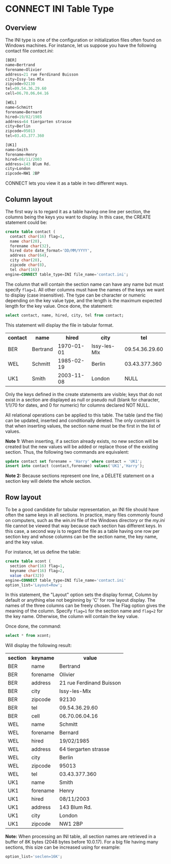 # CONNECT INI Table Type

## Overview

The INI type is one of the configuration or initialization files often found on
Windows machines. For instance, let us suppose you have the following contact
file <em>contact.ini</em>:

```sql
[BER]
name=Bertrand
forename=Olivier
address=21 rue Ferdinand Buisson
city=Issy-les-Mlx
zipcode=92130
tel=09.54.36.29.60
cell=06.70.06.04.16

[WEL]
name=Schmitt
forename=Bernard
hired=19/02/1985
address=64 tiergarten strasse
city=Berlin
zipcode=95013
tel=03.43.377.360

[UK1]
name=Smith
forename=Henry
hired=08/11/2003
address=143 Blum Rd.
city=London
zipcode=NW1 2BP
```

CONNECT lets you view it as a table in two different ways.

## Column layout

The first way is to regard it as a table having one line per section, the
columns being the keys you want to display. In this case, the CREATE statement
could be:

```sql
create table contact (
  contact char(16) flag=1,
  name char(20),
  forename char(32),
  hired date date_format='DD/MM/YYYY',
  address char(64),
  city char(20),
  zipcode char(8),
  tel char(16))
engine=CONNECT table_type=INI file_name='contact.ini';
```

The column that will contain the section name can have any name but must
specify `flag=1`. All other columns must have the names of the keys we want to
display (case insensitive). The type can be character or numeric depending on
the key value type, and the length is the maximum expected length for the key
value. Once done, the statement:

```sql
select contact, name, hired, city, tel from contact;
```

This statement will display the file in tabular format.

<table><tbody><tr><th>contact</th><th>name</th><th>hired</th><th>city</th><th>tel</th></tr>
<tr><td>BER</td><td>Bertrand</td><td>1970-01-01</td><td>Issy-les-Mlx</td><td>09.54.36.29.60</td></tr>
<tr><td>WEL</td><td>Schmitt</td><td>1985-02-19</td><td>Berlin</td><td>03.43.377.360</td></tr>
<tr><td>UK1</td><td>Smith</td><td>2003-11-08</td><td>London</td><td>NULL</td></tr>
</tbody></table>

Only the keys defined in the create statements are visible; keys that do not
exist in a section are displayed as null or pseudo null (blank for character,
1/1/70 for dates, and 0 for numeric) for columns declared NOT NULL.

All relational operations can be applied to this table. The table (and the
file) can be updated, inserted and conditionally deleted. The only constraint
is that when inserting values, the section name must be the first in the list
of values.

<strong>Note 1:</strong> When inserting, if a section already exists, no new section will be
created but the new values will be added or replace those of the existing
section. Thus, the following two commands are equivalent:

```sql
update contact set forename = 'Harry' where contact = 'UK1';
insert into contact (contact,forename) values('UK1','Harry');
```

<strong>Note 2:</strong> Because sections represent one line, a DELETE statement on a
section key will delete the whole section.

## Row layout

To be a good candidate for tabular representation, an INI file should have
often the same keys in all sections. In practice, many files commonly found on
computers, such as the <em>win.ini</em> file of the Windows directory or the
 <em>my.ini</em> file cannot be viewed that way because each section has different
keys. In this case, a second way is to regard the file as a table having one
row per section key and whose columns can be the section name, the key name,
and the key value.

For instance, let us define the table:

```sql
create table xcont (
  section char(16) flag=1,
  keyname char(16) flag=2,
  value char(32))
engine=CONNECT table_type=INI file_name='contact.ini'
option_list='Layout=Row';
```

In this statement, the "Layout" option sets the display format, Column by
default or anything else not beginning by 'C' for row layout display. The names
of the three columns can be freely chosen. The Flag option gives the meaning of
the column. Specify `flag=1` for the section name and `flag=2` for the key
name. Otherwise, the column will contain the key value.

Once done, the command:

```sql
select * from xcont;
```

Will display the following result:

<table><tbody><tr><th>section</th><th>keyname</th><th>value</th></tr>
<tr><td>BER</td><td>name</td><td>Bertrand</td></tr>
<tr><td>BER</td><td>forename</td><td>Olivier</td></tr>
<tr><td>BER</td><td>address</td><td>21 rue Ferdinand Buisson</td></tr>
<tr><td>BER</td><td>city</td><td>Issy-les-Mlx</td></tr>
<tr><td>BER</td><td>zipcode</td><td>92130</td></tr>
<tr><td>BER</td><td>tel</td><td>09.54.36.29.60</td></tr>
<tr><td>BER</td><td>cell</td><td>06.70.06.04.16</td></tr>
<tr><td>WEL</td><td>name</td><td>Schmitt</td></tr>
<tr><td>WEL</td><td>forename</td><td>Bernard</td></tr>
<tr><td>WEL</td><td>hired</td><td>19/02/1985</td></tr>
<tr><td>WEL</td><td>address</td><td>64 tiergarten strasse</td></tr>
<tr><td>WEL</td><td>city</td><td>Berlin</td></tr>
<tr><td>WEL</td><td>zipcode</td><td>95013</td></tr>
<tr><td>WEL</td><td>tel</td><td>03.43.377.360</td></tr>
<tr><td>UK1</td><td>name</td><td>Smith</td></tr>
<tr><td>UK1</td><td>forename</td><td>Henry</td></tr>
<tr><td>UK1</td><td>hired</td><td>08/11/2003</td></tr>
<tr><td>UK1</td><td>address</td><td>143 Blum Rd.</td></tr>
<tr><td>UK1</td><td>city</td><td>London</td></tr>
<tr><td>UK1</td><td>zipcode</td><td>NW1 2BP</td></tr>
</tbody></table>

<strong>Note:</strong> When processing an INI table, all section names are retrieved in a
buffer of 8K bytes (2048 bytes before 10.0.17). For a big file having many sections, this size can be
increased using for example:

```sql
option_list='seclen=16K';
```